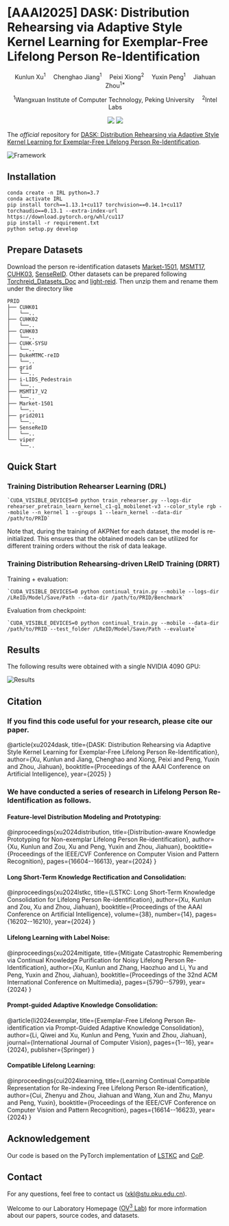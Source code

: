 # [AAAI2025] DASK: Distribution Rehearsing via Adaptive Style Kernel Learning for Exemplar-Free Lifelong Person Re-Identification

<div align="center">

<div>
      Kunlun Xu<sup>1</sup>&emsp; Chenghao Jiang<sup>1</sup>&emsp; Peixi Xiong<sup>2</sup>&emsp; Yuxin Peng<sup>1</sup>&emsp; Jiahuan Zhou<sup>1*</sup>
  </div>
<div>

  <sup>1</sup>Wangxuan Institute of Computer Technology, Peking University&emsp; <sup>2</sup>Intel Labs

</div>
</div>
<p align="center">
  <a href='https://arxiv.org/abs/2412.09224'><img src='https://img.shields.io/badge/Arxiv-2412.08929-A42C25.svg?logo=arXiv'></a>
  <img src="https://hitscounter.dev/api/hit?url=https%3A%2F%2Fgithub.com%2Fzhoujiahuan1991%2FAAAI2025-LReID-DASK&label=DASK&icon=github&color=%23e35d6a">
</p>

The *official* repository for  [DASK: Distribution Rehearsing via Adaptive Style Kernel Learning for Exemplar-Free Lifelong Person Re-Identification](https://arxiv.org/abs/2412.09224).

![Framework](figs/framework.png)


## Installation
```shell
conda create -n IRL python=3.7
conda activate IRL
pip install torch==1.13.1+cu117 torchvision==0.14.1+cu117 torchaudio==0.13.1 --extra-index-url https://download.pytorch.org/whl/cu117
pip install -r requirement.txt
python setup.py develop
```
## Prepare Datasets
Download the person re-identification datasets [Market-1501](https://drive.google.com/file/d/0B8-rUzbwVRk0c054eEozWG9COHM/view), [MSMT17](http://www.pkuvmc.com/dataset.html), [CUHK03](https://github.com/zhunzhong07/person-re-ranking/tree/master/evaluation/data/CUHK03), [SenseReID](https://drive.google.com/file/d/0B56OfSrVI8hubVJLTzkwV2VaOWM/view?resourcekey=0-PKtdd5m_Jatmi2n9Kb_gFQ). Other datasets can be prepared following [Torchreid_Datasets_Doc](https://kaiyangzhou.github.io/deep-person-reid/datasets.html) and [light-reid](https://github.com/wangguanan/light-reid).
Then unzip them and rename them under the directory like
```
PRID
├── CUHK01
│   └──..
├── CUHK02
│   └──..
├── CUHK03
│   └──..
├── CUHK-SYSU
│   └──..
├── DukeMTMC-reID
│   └──..
├── grid
│   └──..
├── i-LIDS_Pedestrain
│   └──..
├── MSMT17_V2
│   └──..
├── Market-1501
│   └──..
├── prid2011
│   └──..
├── SenseReID
│   └──..
└── viper
    └──..
```
## Quick Start
### Training Distribution Rehearser Learning (DRL)
```shell
`CUDA_VISIBLE_DEVICES=0 python train_rehearser.py --logs-dir rehearser_pretrain_learn_kernel_c1-g1_mobilenet-v3 --color_style rgb --mobile --n_kernel 1 --groups 1 --learn_kernel --data-dir /path/to/PRID`
```
Note that, during the training of AKPNet for each dataset, the model is re-initialized. This ensures that the obtained models can be utilized for different training orders without the risk of data leakage.

### Training Distribution Rehearsing-driven LReID Training (DRRT)
Training + evaluation:
```shell
`CUDA_VISIBLE_DEVICES=0 python continual_train.py --mobile --logs-dir /LReID/Model/Save/Path --data-dir /path/to/PRID/Benchmark` 
```

Evaluation from checkpoint:
```shell
`CUDA_VISIBLE_DEVICES=0 python continual_train.py --mobile --data-dir /path/to/PRID --test_folder /LReID/Model/Save/Path --evaluate`
```

## Results
The following results were obtained with a single NVIDIA 4090 GPU:

![Results](figs/results.png)

## Citation
### If you find this code useful for your research, please cite our paper.

@article{xu2024dask,
  title={DASK: Distribution Rehearsing via Adaptive Style Kernel Learning for Exemplar-Free Lifelong Person Re-Identification},
  author={Xu, Kunlun and Jiang, Chenghao and Xiong, Peixi and Peng, Yuxin and Zhou, Jiahuan},
  booktitle={Proceedings of the AAAI Conference on Artificial Intelligence}, 
  year={2025}
}

### We have conducted a series of research in Lifelong Person Re-Identification as follows.
#### Feature-level Distribution Modeling and Prototyping:
@inproceedings{xu2024distribution,
  title={Distribution-aware Knowledge Prototyping for Non-exemplar Lifelong Person Re-identification},
  author={Xu, Kunlun and Zou, Xu and Peng, Yuxin and Zhou, Jiahuan},
  booktitle={Proceedings of the IEEE/CVF Conference on Computer Vision and Pattern Recognition},
  pages={16604--16613},
  year={2024}
}

#### Long Short-Term Knowledge Rectification and Consolidation:
@inproceedings{xu2024lstkc,
  title={LSTKC: Long Short-Term Knowledge Consolidation for Lifelong Person Re-identification},
  author={Xu, Kunlun and Zou, Xu and Zhou, Jiahuan},
  booktitle={Proceedings of the AAAI Conference on Artificial Intelligence},
  volume={38},
  number={14},
  pages={16202--16210},
  year={2024}
}

#### Lifelong Learning with Label Noise: 
@inproceedings{xu2024mitigate,
  title={Mitigate Catastrophic Remembering via Continual Knowledge Purification for Noisy Lifelong Person Re-Identification},
  author={Xu, Kunlun and Zhang, Haozhuo and Li, Yu and Peng, Yuxin and Zhou, Jiahuan},
  booktitle={Proceedings of the 32nd ACM International Conference on Multimedia},
  pages={5790--5799},
  year={2024}
}

#### Prompt-guided Adaptive Knowledge Consolidation:
@article{li2024exemplar,
  title={Exemplar-Free Lifelong Person Re-identification via Prompt-Guided Adaptive Knowledge Consolidation},
  author={Li, Qiwei and Xu, Kunlun and Peng, Yuxin and Zhou, Jiahuan},
  journal={International Journal of Computer Vision},
  pages={1--16},
  year={2024},
  publisher={Springer}
}

#### Compatible Lifelong Learning:
@inproceedings{cui2024learning,
  title={Learning Continual Compatible Representation for Re-indexing Free Lifelong Person Re-identification},
  author={Cui, Zhenyu and Zhou, Jiahuan and Wang, Xun and Zhu, Manyu and Peng, Yuxin},
  booktitle={Proceedings of the IEEE/CVF Conference on Computer Vision and Pattern Recognition},
  pages={16614--16623},
  year={2024}
}

## Acknowledgement
Our code is based on the PyTorch implementation of [LSTKC](https://github.com/zhoujiahuan1991/AAAI2024-LSTKC) and [CoP](https://github.com/vimar-gu/ColorPromptReID).

## Contact

For any questions, feel free to contact us (xkl@stu.pku.edu.cn).

Welcome to our Laboratory Homepage ([OV<sup>3</sup> Lab](https://zhoujiahuan1991.github.io/)) for more information about our papers, source codes, and datasets.

